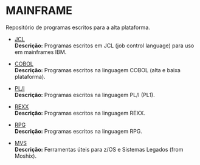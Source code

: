 # MAINFRAME

Repositório de programas escritos para a alta plataforma. 
<br />

* [JCL](https://github.com/fermyno/mainframe/tree/main/JCL)  
  **Descrição:** Programas escritos em JCL (job control language) para uso em mainframes IBM.  

* [COBOL](https://github.com/fermyno/mainframe/tree/main/COBOL)  
  **Descrição:** Programas escritos na linguagem COBOL (alta e baixa plataforma).  

* [PL/I](https://github.com/fermyno/mainframe/tree/main/PLI)  
  **Descrição:** Programas escritos na linguagem PL/I (PL1).
  
* [REXX](https://github.com/fermyno/mainframe/tree/main/REXX)  
  **Descrição:** Programas escritos na linguagem REXX.  

* [RPG](https://github.com/fermyno/mainframe/tree/main/RPG)  
  **Descrição:** Programas escritos na linguagem RPG.  

* [MVS](https://github.com/fermyno/mvs)  
  **Descrição:** Ferramentas úteis para z/OS e Sistemas Legados (from Moshix).  

